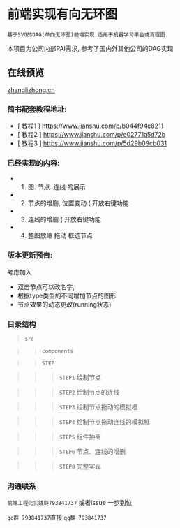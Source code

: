前端实现有向无环图
===========
`基于SVG的DAG(单向无环图)前端实现.适用于机器学习平台或流程图.`

本项目为公司内部PAI需求,
参考了国内外其他公司的DAG实现


## 在线预览
[zhanglizhong.cn](zhanglizhong.cn)



###  简书配套教程地址:

* [ 教程1 ]  https://www.jianshu.com/p/b044f94e8211
* [ 教程2 ]  https://www.jianshu.com/p/e02771a5d72b
* [ 教程3 ]  https://www.jianshu.com/p/5d29b09cb031


### 已经实现的内容:
* 1. 图. 节点. 连线 的展示
* 2. 节点的增删, 位置变动 ( 开放右键功能
* 3. 连线的增删 ( 开放右键功能
* 4. 整图放缩 拖动 框选节点


### 版本更新预告:
考虑加入
* 双击节点可以改名字,
* 根据type类型的不同增加节点的图形
* 节点效果的动态更改(running状态)



### 目录结构


>`src`

>>`components`

>>`STEP`

>>>`STEP1`  绘制节点

>>>`STEP2` 绘制节点的连线

>>>`STEP3`  绘制节点拖动的模拟框

>>>`STEP4`  绘制节点拖动连线的模拟框

>>>`STEP5`  组件抽离

>>>`STEP6`  节点、连线的增删

>>>`STEP8`  完整实现


### 沟通联系
`前端工程化实践群793841737`
或者issue 一步到位

`qq群 793841737`直接
`qq群 793841737`
